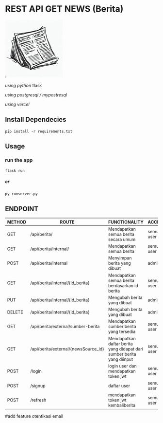 # REST API GET NEWS (Berita)

![Markdown News](img/news.jpeg)

_using python_ flask

_using postgresql / mypostresql_

_using vercel_

## Install Dependecies

```
pip install -r requirements.txt
```

## Usage

### run the app

```
flask run
```

##### or

```
py runserver.py
```

## ENDPOINT

| METHOD | ROUTE                                | FUNCTIONALITY                                                          | ACCESS     |
| ------ | ------------------------------------ | ---------------------------------------------------------------------- | ---------- |
| GET    | /api/berita/                         | Mendapatkan semua berita secara umum                                   | semua user |
| GET    | /api/berita/internal/                | Mendapatkan semua berita                                               | semua user |
| POST   | /api/berita/internal                 | Menyimpan berita yang dibuat                                           | admin      |
| GET    | /api/berita/internal/{id_berita}     | Mendapatkan semua berita berdasarkan id berita                         | semua user |
| PUT    | /api/berita/internal/{id_berita}     | Mengubah berita yang dibuat                                            | admin      |
| DELETE | /api/berita/internal/{id_berita}     | Mengubah berita yang dibuat                                            | admin      |
| GET    | /api/berita/external/sumber-berita   | Mendapatkan sumber berita yang tersedia                                | semua user |
| GET    | /api/berita/external/{newsSource_id} | Mendapatkan daftar berita yang didapat dari sumber berita yang diinput | semua user |
| POST   | /login                               | login user dan mendapatkan token jwt                                   | semua user |
| POST   | /signup                              | daftar user                                                            | semua user |
| POST   | /refresh                             | mendapatkan token jwt kembaliberita                                    | semua user |

#add feature
otentikasi email
